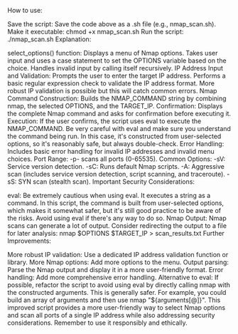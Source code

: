  
How to use:

Save the script: Save the code above as a .sh file (e.g., nmap_scan.sh).
Make it executable: chmod +x nmap_scan.sh
Run the script: ./nmap_scan.sh
Explanation:

select_options() function:
Displays a menu of Nmap options.
Takes user input and uses a case statement to set the OPTIONS variable based on the choice.
Handles invalid input by calling itself recursively.
IP Address Input and Validation:
Prompts the user to enter the target IP address.
Performs a basic regular expression check to validate the IP address format. More robust IP validation is possible but this will catch common errors.
Nmap Command Construction:
Builds the NMAP_COMMAND string by combining nmap, the selected OPTIONS, and the TARGET_IP.
Confirmation:
Displays the complete Nmap command and asks for confirmation before executing it.
Execution:
If the user confirms, the script uses eval to execute the NMAP_COMMAND. Be very careful with eval and make sure you understand the command being run. In this case, it's constructed from user-selected options, so it's reasonably safe, but always double-check.
Error Handling: Includes basic error handling for invalid IP addresses and invalid menu choices.
Port Range: -p- scans all ports (0-65535).
Common Options:
-sV: Service version detection.
-sC: Runs default Nmap scripts.
-A: Aggressive scan (includes service version detection, script scanning, and traceroute).
-sS: SYN scan (stealth scan).
Important Security Considerations:

 
eval: Be extremely cautious when using eval. It executes a string as a command. In this script, the command is built from user-selected options, which makes it somewhat safer, but it's still good practice to be aware of the risks. Avoid using eval if there's any way to do so.
Nmap Output: Nmap scans can generate a lot of output. Consider redirecting the output to a file for later analysis: nmap $OPTIONS $TARGET_IP > scan_results.txt
Further Improvements:

More robust IP validation: Use a dedicated IP address validation function or library.
More Nmap options: Add more options to the menu.
Output parsing: Parse the Nmap output and display it in a more user-friendly format.
Error handling: Add more comprehensive error handling.
Alternative to eval: If possible, refactor the script to avoid using eval by directly calling nmap with the constructed arguments. This is generally safer. For example, you could build an array of arguments and then use nmap "${arguments[@]}".
This improved script provides a more user-friendly way to select Nmap options and scan all ports of a single IP address while also addressing security considerations.  Remember to use it responsibly and ethically.


